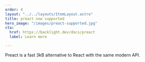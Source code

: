 ```yaml
---
order: 4
layout: "../../layouts/ItemLayout.astro"
title: preact now supported
hero_image: "/images/preact-supported.jpg"
cta:
  href: https://backlight.dev/docs/preact
  label: Learn more

---
```

Preact is a fast 3kB alternative to React with the same modern API.
